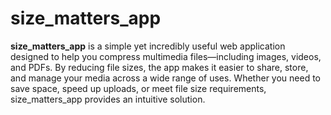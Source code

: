# size_matters_app

**size_matters_app** is a simple yet incredibly useful web application designed to help you compress multimedia files—including images, videos, and PDFs. By reducing file sizes, the app makes it easier to share, store, and manage your media across a wide range of uses. Whether you need to save space, speed up uploads, or meet file size requirements, size_matters_app provides an intuitive solution.